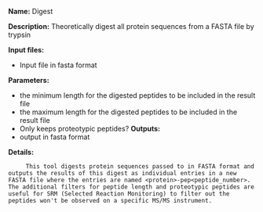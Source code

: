 **Name:** Digest

**Description:**
Theoretically digest all protein sequences from a FASTA file by trypsin

**Input files:**
* Input file in fasta format

**Parameters:**
* the minimum length for the digested peptides to be included in the result file
* the maximum length for the digested peptides to be included in the result file
* Only keeps proteotypic peptides?
**Outputs:**
* output in fasta format

**Details:**

	     This tool digests protein sequences passed to in FASTA format and outputs the results of this digest as individual entries in a new FASTA file where the entries are named <protein>-pep<peptide_number>.  The additional filters for peptide length and proteotypic peptides are useful for SRM (Selected Reaction Monitoring) to filter out the peptides won't be observed on a specific MS/MS instrument.
	
